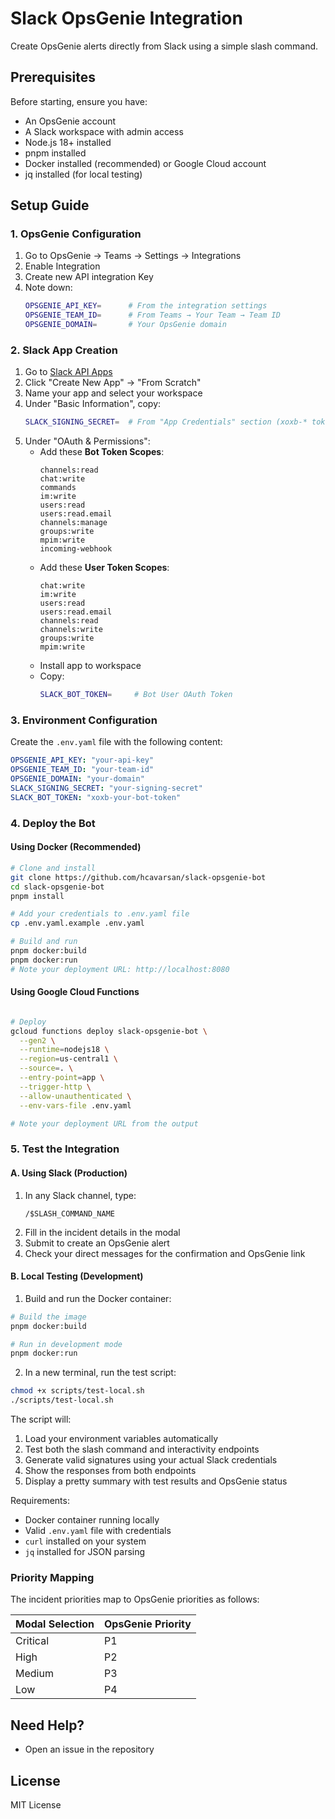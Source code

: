 # Slack OpsGenie Integration

Create OpsGenie alerts directly from Slack using a simple slash command.

## Prerequisites

Before starting, ensure you have:
- An OpsGenie account
- A Slack workspace with admin access
- Node.js 18+ installed
- pnpm installed
- Docker installed (recommended) or Google Cloud account
- jq installed (for local testing)

## Setup Guide

### 1. OpsGenie Configuration
1. Go to OpsGenie → Teams → Settings → Integrations
2. Enable Integration
2. Create new API integration Key
3. Note down:
   ```bash
   OPSGENIE_API_KEY=      # From the integration settings
   OPSGENIE_TEAM_ID=      # From Teams → Your Team → Team ID
   OPSGENIE_DOMAIN=       # Your OpsGenie domain
   ```

### 2. Slack App Creation
1. Go to [Slack API Apps](https://api.slack.com/apps)
2. Click "Create New App" → "From Scratch"
3. Name your app and select your workspace
4. Under "Basic Information", copy:
   ```bash
   SLACK_SIGNING_SECRET=  # From "App Credentials" section (xoxb-* token)
   ```
5. Under "OAuth & Permissions":
   - Add these **Bot Token Scopes**:
     ```
     channels:read
     chat:write
     commands
     im:write
     users:read
     users:read.email
     channels:manage
     groups:write
     mpim:write
     incoming-webhook
     ```
   - Add these **User Token Scopes**:
     ```
     chat:write
     im:write
     users:read
     users:read.email
     channels:read
     channels:write
     groups:write
     mpim:write
     ```
   - Install app to workspace
   - Copy:
     ```bash
     SLACK_BOT_TOKEN=     # Bot User OAuth Token
     ```

### 3. Environment Configuration

Create the `.env.yaml` file with the following content:


```yaml
OPSGENIE_API_KEY: "your-api-key"
OPSGENIE_TEAM_ID: "your-team-id"
OPSGENIE_DOMAIN: "your-domain"
SLACK_SIGNING_SECRET: "your-signing-secret"
SLACK_BOT_TOKEN: "xoxb-your-bot-token"
```

### 4. Deploy the Bot

#### Using Docker (Recommended)
```bash
# Clone and install
git clone https://github.com/hcavarsan/slack-opsgenie-bot
cd slack-opsgenie-bot
pnpm install

# Add your credentials to .env.yaml file
cp .env.yaml.example .env.yaml

# Build and run
pnpm docker:build
pnpm docker:run
# Note your deployment URL: http://localhost:8080
```

#### Using Google Cloud Functions
```bash

# Deploy
gcloud functions deploy slack-opsgenie-bot \
  --gen2 \
  --runtime=nodejs18 \
  --region=us-central1 \
  --source=. \
  --entry-point=app \
  --trigger-http \
  --allow-unauthenticated \
  --env-vars-file .env.yaml

# Note your deployment URL from the output
```

### 5. Test the Integration

#### A. Using Slack (Production)
1. In any Slack channel, type:
   ```
   /$SLASH_COMMAND_NAME
   ```
2. Fill in the incident details in the modal
3. Submit to create an OpsGenie alert
4. Check your direct messages for the confirmation and OpsGenie link

#### B. Local Testing (Development)

1. Build and run the Docker container:
```bash
# Build the image
pnpm docker:build

# Run in development mode
pnpm docker:run
```

2. In a new terminal, run the test script:
```bash
chmod +x scripts/test-local.sh
./scripts/test-local.sh
```

The script will:
1. Load your environment variables automatically
2. Test both the slash command and interactivity endpoints
3. Generate valid signatures using your actual Slack credentials
4. Show the responses from both endpoints
5. Display a pretty summary with test results and OpsGenie status

Requirements:
- Docker container running locally
- Valid `.env.yaml` file with credentials
- `curl` installed on your system
- `jq` installed for JSON parsing

### Priority Mapping

The incident priorities map to OpsGenie priorities as follows:

| Modal Selection | OpsGenie Priority |
|----------------|-------------------|
| Critical       | P1               |
| High           | P2               |
| Medium         | P3               |
| Low            | P4               |



## Need Help?
- Open an issue in the repository

## License

MIT License


